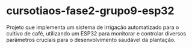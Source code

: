 # cursotiaos-fase2-grupo9-esp32
Projeto que implementa um sistema de irrigação automatizado para o cultivo de café, utilizando um ESP32 para monitorar e controlar diversos parâmetros cruciais para o desenvolvimento saudável da plantação.
